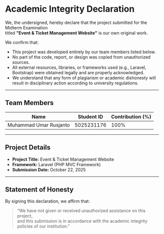 # Academic Integrity Declaration

We, the undersigned, hereby declare that the project submitted for the Midterm Examination  
titled **"Event & Ticket Management Website"** is our own original work.

We confirm that:
- This project was developed entirely by our team members listed below.
- No part of the code, report, or design was copied from unauthorized sources.
- All external resources, libraries, or frameworks used (e.g., Laravel, Bootstrap) were obtained legally and are properly acknowledged.
- We understand that any form of plagiarism or academic dishonesty will result in disciplinary action according to university regulations.

---

## Team Members

| Name | Student ID | Contribution (%) |
|------|-------------|------------------|
| Muhammad Umar Rusjanto | 5025231176 | 100% | 

---

## Project Details

- **Project Title:** Event & Ticket Management Website  
- **Framework:** Laravel (PHP MVC Framework)    
- **Submission Date:** October 22, 2025  

---

## Statement of Honesty

By signing this declaration, we affirm that:
> “We have not given or received unauthorized assistance on this project,  
> and this submission is in accordance with the academic integrity policies of our institution.”
